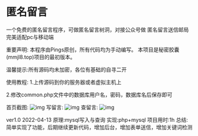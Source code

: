 # 匿名留言
一个免费的匿名留言程序，可做匿名留言树洞，对接公众号做 匿名留言送信邮局
完美适配pc与移动端

重要声明:
本程序由Pings原创，所有代码均为手动编写。
本项目是秘密胶囊(mmjl8.top)项目的最初版本。


温馨提示:所有源码均未加密，各位有基础的自寻二开

使用教程:
1.上传源码到你的服务器或者虚拟主机上

2.修改common.php文件中的数据库用户名，密码，数据库名后保存即可


首页截图:
![img](https://pan.dkpoi.com/view.php/caa8b8091e30a0e4d8b5132c6c81ba3f.png)
写留言:
![img](https://pan.dkpoi.com/view.php/2cf60552ba88027b0f3fa658b33d7170.png)
查留言:
![img](https://pan.dkpoi.com/view.php/1e9ab187341d6e742908b8f867e32da8.png)


ver1.0 2022-04-13
原理:mysql写入与查询
实现:php+mysql
项目用时:1h
总结:简单实现了功能，后期继续更新代码，增加后台，增加表单送信，增加关键词检测
